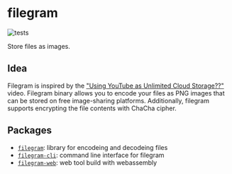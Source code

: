 # filegram

![tests](https://github.com/PKopel/filegram/actions/workflows/build.yml/badge.svg)

Store files as images.

## Idea

Filegram is inspired by the ["Using YouTube as Unlimited Cloud Storage??"](https://youtu.be/_w6PCHutmb4?si=TzC_hnr62YA0f8Go) video. Filegram binary allows you to encode your files as PNG images that can be stored on free image-sharing platforms. Additionally, filegram supports encrypting the file contents with ChaCha cipher.

## Packages

- [`filegram`](./filegram/): library for encodeing and decodeing files
- [`filegram-cli`](./filegram-cli/): command line interface for filegram
- [`filegram-web`](./filegram-web/): web tool build with webassembly
